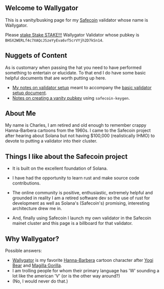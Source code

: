 ## Welcome to Wallygator

This is a vanity/busking page for my [Safecoin](https://safecoin.org) validator whose name is Wallygator.  


Please [stake Stake STAKE!!!](https://stake.safecoin.org/#/) Wallygator Validator whose pubkey is `BHSX2WERLf4c7XAQcJSzeYyEva6vf5crVYjh2D7kSn14`.

## Nuggets of Content
As is customary when passing the hat you need to have performed something to entertain or elucidate.  To that end I do have some basic helpful documents that are worth putting up here.

* [My notes on validator setup](Accounts.md) meant to accompany the [basic validator setup document](https://safecoin.org/validator-set-up-instructions/).
* [Notes on creating a vanity pubkey](Vanity.md) using `safecoin-keygen`.

## About Me
My name is Charles, I am retired and old enough to remember crappy Hanna-Barbera cartoons from the 1960s. I came to the Safecoin project after hearing about Solana but not having $100,000 (realistically IHMO) to devote to putting a validator into their cluster. 

## Things I like about the Safecoin project

- It is built on the excellent foundation of Solana.

- I have had the opportunity to learn rust and make source code contributions.

- The online community is positive, enthusiastic, extremely helpful and grounded in reality
I am a retired software dev so the use of rust for development as well as Solana's (Safecoin's) promising, interesting architecture drew me in.  

- And, finally using Safecoin I launch my own validator in the Safecoin mainet cluster and this page is a billboard for that validator.

## Why Wallygator?
Possible answers:
* [Wallygator](https://en.wikipedia.org/wiki/Wally_Gator) is my favorite [Hanna-Barbera](https://en.wikipedia.org/wiki/Hanna-Barbera) cartoon character after [Yogi Bear](https://en.wikipedia.org/wiki/Yogi_Bear) and [Magilla Gorilla](https://en.wikipedia.org/wiki/Magilla_Gorilla).
* I am trolling people for whom their primary language has 'W' sounding a lot like the american 'V' (or is the other way around?)
* (No, I would never do that.)

